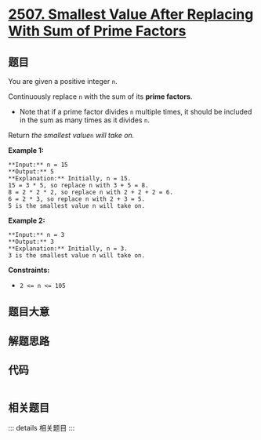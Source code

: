 # [2507. Smallest Value After Replacing With Sum of Prime Factors](https://leetcode.com/problems/smallest-value-after-replacing-with-sum-of-prime-factors)

## 题目

You are given a positive integer `n`.

Continuously replace `n` with the sum of its **prime factors**.

  * Note that if a prime factor divides `n` multiple times, it should be included in the sum as many times as it divides `n`.

Return _the smallest value_`n` _will take on._



**Example 1:**

    
    
    **Input:** n = 15
    **Output:** 5
    **Explanation:** Initially, n = 15.
    15 = 3 * 5, so replace n with 3 + 5 = 8.
    8 = 2 * 2 * 2, so replace n with 2 + 2 + 2 = 6.
    6 = 2 * 3, so replace n with 2 + 3 = 5.
    5 is the smallest value n will take on.
    

**Example 2:**

    
    
    **Input:** n = 3
    **Output:** 3
    **Explanation:** Initially, n = 3.
    3 is the smallest value n will take on.
    



**Constraints:**

  * `2 <= n <= 105`


## 题目大意

## 解题思路

## 代码

```javascript

```

## 相关题目

::: details 相关题目
:::
